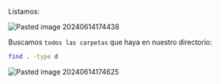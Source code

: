 
Listamos:

![Pasted image 20240614174438](https://github.com/user-attachments/assets/98601f37-ceb3-454d-9fa9-c59afdc4c167)

Buscamos ``todos las carpetas`` que haya en nuestro directorio:

```Bash
find . -type d
```

![Pasted image 20240614174625](https://github.com/user-attachments/assets/ddef6f85-1f08-41de-9cdd-c3fbce316700)
